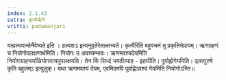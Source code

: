 ```yaml
---
index: 2.1.43
sutra: कृत्यैर्ऋणे
vritti: padamanjari
---
```


  यत्प्रत्ययान्तेनैवेष्यते इति । ठल्पशःऽ इत्यनुवृतेरेतल्लभ्यते। कृत्यैरिति बहुवचनं तु प्रकृतिभेप्रायम्। ऋणग्रहणं च नियोगोपलक्षणार्थमिति। नियोगः उ अवश्यम्भावः। ऋणमवश्यदेयमिति नियोगसाहचर्यान्नियोगमात्रमुपलक्षयति। तेन किं सिध्दं भवतीत्याह - इहापीति। पूर्वाह्णोगेयमिति। ठ्तत्पुरुषे कृति बहुलम्ऽ इत्युलुक्। यथा ऋणमवश्यं देयम्, एवमिदमपि पूर्वाह्णेऽवश्यं गेयमिति नियोगोऽस्ति॥